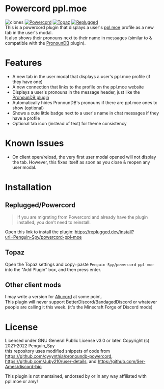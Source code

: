 # Powercord ppl.moe
![clones](https://img.shields.io/endpoint?url=https://githubstats.penguinspy.repl.co/shields/powercord-ppl-moe) [![Powercord](https://img.shields.io/badge/client-Powercord-7289da?logo=discord&logoColor=fff)](https://powercord.dev/) [![Topaz](https://img.shields.io/badge/client-Topaz-fdda0d?logo=discord&logoColor=fff)](https://topaz.goosemod.com/)  [![Replugged](https://img.shields.io/badge/client-Replugged-7289da?logo=discord&logoColor=fff)](https://replugged.dev/)  
This is a powercord plugin that displays a user's [ppl.moe](https://ppl.moe/) profile as a new tab in the user's modal.  
It also shows their pronouns next to their name in messages (similar to & compatible with the [PronounDB](https://pronoundb.org/) plugin).  
 
# Features
- A new tab in the user modal that displays a user's ppl.moe profile (if they have one)
- A new connection that links to the profile on the ppl.moe website
- Displays a user's pronouns in the message header, just like the [PronounDB plugin](https://github.com/cyyynthia/pronoundb-powercord)
- Automatically hides PronounDB's pronouns if there are ppl.moe ones to show (optional)
- Shows a cute little badge next to a user's name in chat messages if they have a profile
- Optional tab icon (instead of text) for theme consistency

# Known Issues
- On client open/reload, the very first user modal opened will not display the tab. However, this fixes itself as soon as you close & reopen any user modal.

# Installation
## Replugged/Powercord
> If you are migrating from Powercord and already have the plugin installed, you don't need to reinstall.  

Open this link to install the plugin: https://replugged.dev/install?url=Penguin-Spy/powercord-ppl-moe

## Topaz
Open the Topaz settings and copy+paste `Penguin-Spy/powercord-ppl-moe` into the "Add Plugin" box, and then press enter.

## Other client mods
I may write a version for [Aliucord](https://github.com/Aliucord/Aliucord "A Discord mod for Android") at some point.  
This plugin will never support BetterDiscord/BandagedDiscord or whatever people are calling it this week. (it's the Minecraft Forge of Discord mods)

# License
Licensed under GNU General Public License v3.0 or later. Copyright (c) 2021-2022 Penguin_Spy   
this repository uses modified snippets of code from https://github.com/cyyynthia/pronoundb-powercord, https://github.com/Juby210/user-details, and https://github.com/Ser-Ames/discord-bio

This plugin is not mantained, endorsed by or in any way affiliated with ppl.moe or amy!  
